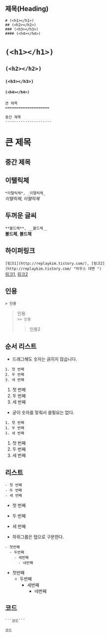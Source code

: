 ## 제목(Heading)

```
# (<h1></h1>)
## (<h2></h2>)
### (<h3></h3>)
#### (<h4></h4>)
```

# ```(<h1></h1>)```
## ```(<h2></h2>)```
### ```(<h3></h3>)```
#### ```(<h4></h4>)```
  
    
      
```
큰 제목
====================

중간 제목
---------------------
```

큰 제목
====================

중간 제목
---------------------

## 이탤릭체  

```*이탤릭체*, _이탤릭체_```  
*이탤릭체*, _이탤릭체_

## 두꺼운 글씨

```**볼드체**, __볼드체__```  
**볼드체**, __볼드체__

## 하이퍼링크

```[링크1](http://replaykim.tistory.com/), [링크2](http://replaykim.tistory.com/ "마우스 대면 ")```  
[링크1](http://replaykim.tistory.com/), [링크2](http://replaykim.tistory.com/ "마우스 대면 ")

## 인용  
```> 인용```  
> 인용  
```>> 인용```
  >> 인용2
  
## 순서 리스트
- 드래그해도 숫자는 긁히지 않습니다.
```
1. 첫 번째
2. 두 번째
3. 세 번째
```
1. 첫 번째
2. 두 번째
3. 세 번째   
- 굳이 숫자를 맞춰서 쓸필요는 없다.
```
1. 첫 번째
1. 두 번째
1. 세 번째
```
1. 첫 번째
1. 두 번째
1. 세 번째

## 리스트
```
- 첫 번째
- 두 번째
- 세 번째
```
- 첫 번째
- 두 번째
- 세 번째


- 하위그룹은 탭으로 구분한다.
```
- 첫번째
  - 두번째
    - 세번째
      - 네번째
```

- 첫번째
  - 두번째
    - 세번째
      - 네번째
      
## 코드
```
```코드```
```

```코드```
